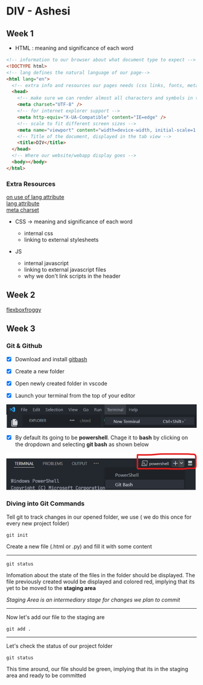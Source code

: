 # DIV - Ashesi

## Week 1

- HTML : meaning and significance of each word

```html
<!-- information to our browser about what document type to expect -->
<!DOCTYPE html>
<!-- lang defines the natural language of our page-->
<html lang="en">
  <!-- extra info and resources our pages needs (css links, fonts, metadata etc) -->
  <head>
    <!-- make sure we can render almost all characters and symbols in the world -->
    <meta charset="UTF-8" />
    <!-- for internet explorer support -->
    <meta http-equiv="X-UA-Compatible" content="IE=edge" />
    <!-- scale to fit different screen sizes -->
    <meta name="viewport" content="width=device-width, initial-scale=1.0" />
    <!-- Title of the document, displayed in the tab view -->
    <title>DIV</title>
  </head>
  <!-- Where our website/webapp display goes -->
  <body></body>
</html>
```

### Extra Resources

[on use of lang attribute](https://adrianroselli.com/2015/01/on-use-of-lang-attribute.html)  
[lang attribute](https://www.matuzo.at/blog/lang-attribute/)  
[meta charset](https://www.w3schools.com/tags/att_meta_charset.asp)

- CSS -> meaning and significance of each word

  - internal css
  - linking to external stylesheets

- JS
  - internal javascript
  - linking to external javascript files
  - why we don't link scripts in the header

## Week 2

[flexboxfroggy](https://flexboxfroggy.com/)

## Week 3

### Git & Github

- [x] Download and install [gitbash](https://git-scm.com/downloads)

- [x] Create a new folder

- [x] Open newly created folder in vscode

- [x] Launch your terminal from the top of your editor

![terminal](assets/terminal.png)

- [x] By default its going to be **powershell**. Chage it to **bash** by clicking on the dropdown and selecting **git bash** as shown below

![changing to git bash](assets/terminal-2.png)

### Diving into Git Commands

Tell git to track changes in our opened folder, we use ( we do this once for every new project folder)

```git
git init
```

Create a new file (.html or .py) and fill it with some content

---

```git
git status
```

Infomation about the state of the files in the folder should be displayed. The file previously created would be displayed and colored red, implying that its yet to be moved to the **staging area**

_Staging Area is an intermediary stage for changes we plan to commit_

---

Now let's add our file to the staging are

```git
git add .
```

---

Let's check the status of our project folder

```git
git status
```

This time around, our file should be green, implying that its in the staging area and ready to be committed
